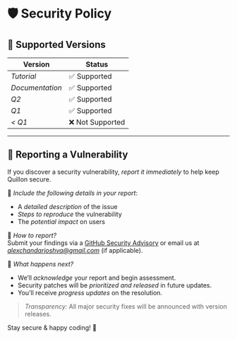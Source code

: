 # 🛡 Security Policy

## 🔹 Supported Versions

| Version  | Status           |
|----------|----------------|
| *Tutorial*  | ✅ Supported  |
| *Documentation*  | ✅ Supported  |
| *Q2*  | ✅ Supported  |
| *Q1*  | ✅ Supported  |
| *< Q1*  | ❌ Not Supported |

---

## 🚨 Reporting a Vulnerability

If you discover a security vulnerability, *report it immediately* to help keep Quillon secure.  

🔹 *Include the following details in your report*:  
- A *detailed description* of the issue  
- *Steps to reproduce* the vulnerability  
- The *potential impact* on users  

📩 *How to report?*  
Submit your findings via a [GitHub Security Advisory](https://github.com/alexcjosh/Quillon/security/advisories) or email us at *alexchandarjoshva@gmail.com* (if applicable).  

🔔 *What happens next?*  
- We’ll *acknowledge* your report and begin assessment.  
- Security patches will be *prioritized and released* in future updates.  
- You’ll receive *progress updates* on the resolution.  

> *Transparency:* All major security fixes will be announced with version releases.  

Stay secure & happy coding! 🚀
